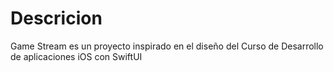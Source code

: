 # Descricion

Game Stream es un proyecto inspirado en el diseño del Curso de Desarrollo de aplicaciones iOS con SwiftUI
